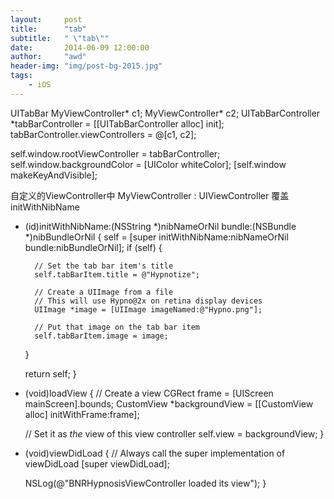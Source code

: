 ```yaml
---
layout:     post
title:      "tab"
subtitle:   " \"tab\""
date:       2014-06-09 12:00:00
author:     "awd"
header-img: "img/post-bg-2015.jpg"
tags:
    - iOS
---
```

UITabBar
MyViewController* c1;
MyViewController* c2;
UITabBarController *tabBarController = [[UITabBarController alloc] init];
tabBarController.viewControllers = @[c1, c2];

self.window.rootViewController = tabBarController;
self.window.backgroundColor = [UIColor whiteColor];
[self.window makeKeyAndVisible];



自定义的ViewController中
MyViewController : UIViewController
覆盖initWithNibName
- (id)initWithNibName:(NSString *)nibNameOrNil bundle:(NSBundle *)nibBundleOrNil
{
    self = [super initWithNibName:nibNameOrNil bundle:nibBundleOrNil];
    if (self) {

        // Set the tab bar item's title
        self.tabBarItem.title = @"Hypnotize";

        // Create a UIImage from a file
        // This will use Hypno@2x on retina display devices
        UIImage *image = [UIImage imageNamed:@"Hypno.png"];

        // Put that image on the tab bar item
        self.tabBarItem.image = image;
    }

    return self;
}

- (void)loadView
{
    // Create a view
    CGRect frame = [UIScreen mainScreen].bounds;
    CustomView *backgroundView = [[CustomView alloc] initWithFrame:frame];

    // Set it as *the* view of this view controller
    self.view = backgroundView;
}

- (void)viewDidLoad
{
    // Always call the super implementation of viewDidLoad
    [super viewDidLoad];

    NSLog(@"BNRHypnosisViewController loaded its view");
}